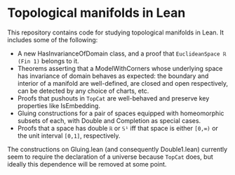 # Topological manifolds in Lean

This repository contains code for studying topological manifolds in Lean.  It includes some of the following:

* A new HasInvarianceOfDomain class, and a proof that `EuclideanSpace ℝ (Fin 1)` belongs to it.
* Theorems asserting that a ModelWithCorners whose underlying space has invariance of domain behaves as expected: the boundary and interior of a manifold are well-defined, are closed and open respectively, can be detected by any choice of charts, etc.
* Proofs that pushouts in `TopCat` are well-behaved and preserve key properties like IsEmbedding.
* Gluing constructions for a pair of spaces equipped with homeomorphic subsets of each, with Double and Completion as special cases.
* Proofs that a space has double `ℝ` or `𝕊¹` iff that space is either `[0,∞)` or the unit interval `[0,1]`, respectively.

The constructions on Gluing.lean (and consequently Double1.lean) currently seem to require the declaration of a universe because `TopCat` does, but ideally this dependence will be removed at some point.
